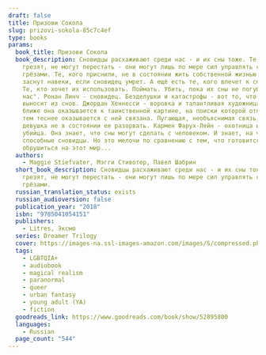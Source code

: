 ```yaml
---
draft: false
title: Призови Сокола
slug: prizovi-sokola-85c7c4ef
type: books
params:
  book_title: Призови Сокола
  book_description: Сновидцы расхаживают среди нас - и их сны тоже. Те, кто
    грезят, не могут перестать - они могут лишь по мере сил управлять своими
    грёзами. Те, кого приснили, не в состоянии жить собственной жизнью - они
    заснут навеки, если сновидец умрет. А ещё есть те, кого влечет к сновидцам.
    Те, кто хочет их использовать. Поймать. Убить, пока их сны не погубили всех
    нас". Ронан Линч - сновидец. Безделушки и катастрофы - вот то, что он
    выносит из снов. Джордан Хеннесси - воровка и талантливая художница. Чем
    ближе она оказывается к таинственной картине, на поиски которой отправилась,
    тем теснее оказывается с ней связана. Пугающая, необъяснимая связь, и
    девушка не в состоянии ее разорвать. Кармен Фарух-Лейн - охотница и...
    убийца. Она знает, что сны могут сделать с человеком. И знает, на что
    способные сновидцы. Но это мелочи по сравнению с тем, что готовится
    обрушиться на этот мир...
  authors:
    - Maggie Stiefvater, Мэгги Стивотер, Павел Шабрин
  short_book_description: Сновидцы расхаживают среди нас - и их сны тоже. Те, кто
    грезят, не могут перестать - они могут лишь по мере сил управлять своими
    грёзами.
  russian_translation_status: exists
  russian_audioversion: false
  publication_year: "2018"
  isbn: "9785041054151"
  publishers:
    - Litres, Эксмо
  series: Dreamer Trilogy
  cover: https://images-na.ssl-images-amazon.com/images/S/compressed.photo.goodreads.com/books/1571079982l/52895800.jpg
  tags:
    - LGBTQIA+
    - audiobook
    - magical realism
    - paranormal
    - queer
    - urban fantasy
    - young adult (YA)
    - fiction
  goodreads_link: https://www.goodreads.com/book/show/52895800
  languages:
    - Russian
  page_count: "544"
---
```

